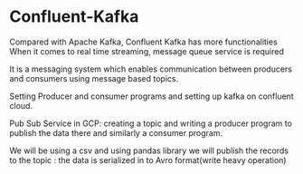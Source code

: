# Confluent-Kafka
Compared with Apache Kafka, Confluent Kafka has more functionalities
When it comes to real time streaming, message queue service is required

It is a messaging system which enables communication between producers and consumers using message based topics.

Setting Producer and consumer programs and setting up kafka on confluent cloud.

Pub Sub Service in GCP: creating a topic and writing a producer program to publish the data there and similarly a consumer program.

We will be using a csv and using pandas library we will publish the records to the topic : the data is serialized in to Avro format(write heavy operation)
